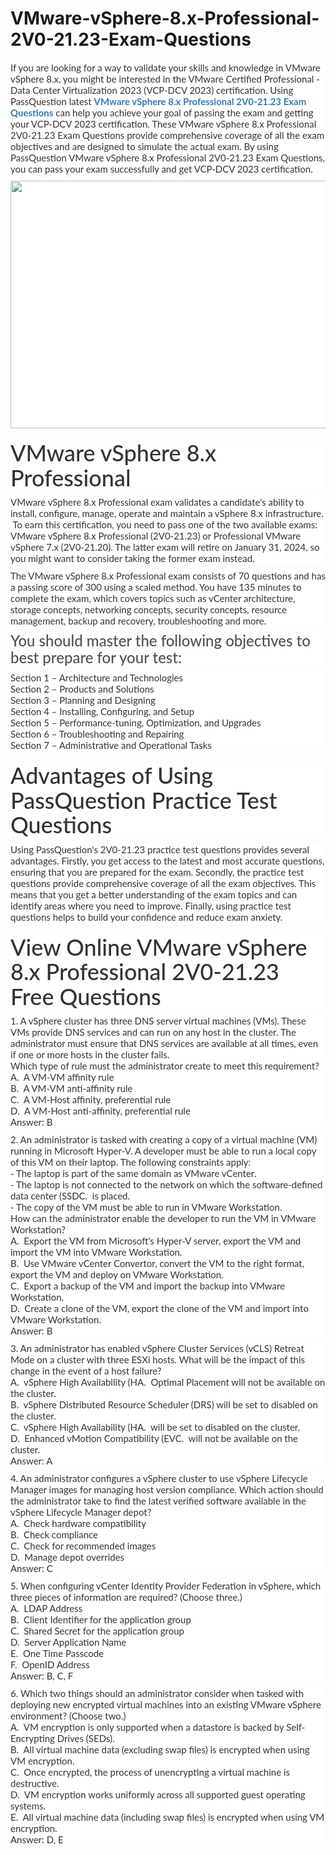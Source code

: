 # VMware-vSphere-8.x-Professional-2V0-21.23-Exam-Questions
<p>
	<span style="font-size:12px;font-weight:normal;"> </span>
</p>
<p style="box-sizing:border-box;margin-top:0px;margin-bottom:10px;color:#333333;font-family:Lato;font-size:15px;white-space:normal;background-color:#FFFFFF;">
	<p style="box-sizing:border-box;margin-top:0px;margin-bottom:10px;color:#333333;font-family:Lato;font-size:15px;white-space:normal;background-color:#FFFFFF;">
		If you are looking for a way to validate your skills and knowledge in VMware vSphere 8.x, you might be interested in the VMware Certified Professional - Data Center Virtualization 2023 (VCP-DCV 2023) certification. Using PassQuestion latest&nbsp;<span style="box-sizing:border-box;font-weight:700;"><a href="https://www.passquestion.com/2v0-21-23.html" style="box-sizing:border-box;background-color:transparent;color:#337AB7;text-decoration-line:none;">VMware vSphere 8.x Professional 2V0-21.23 Exam Questions</a></span>&nbsp;can help you achieve your goal of passing the exam and getting your VCP-DCV 2023 certification. These VMware vSphere 8.x Professional 2V0-21.23 Exam Questions provide comprehensive coverage of all the exam objectives and are designed to simulate the actual exam. By using PassQuestion VMware vSphere 8.x Professional 2V0-21.23 Exam Questions, you can pass your exam successfully and get VCP-DCV 2023 certification.
	</p>
	<p style="box-sizing:border-box;margin-top:0px;margin-bottom:10px;color:#333333;font-family:Lato;font-size:15px;white-space:normal;background-color:#FFFFFF;">
		<img alt="" src="https://www.passquestion.com/uploads/pqcom/images/20230527/88a92c52583d60a7688602da53084afb.png" style="box-sizing:border-box;vertical-align:middle;max-width:100%;height:396px;width:625px;" />
	</p>
	<h1 style="box-sizing:border-box;margin:20px 0px 10px;font-size:36px;font-family:Lato;font-weight:500;line-height:1.1;color:#333333;white-space:normal;background-color:#FFFFFF;">
		VMware vSphere 8.x Professional
	</h1>
	<p style="box-sizing:border-box;margin-top:0px;margin-bottom:10px;color:#333333;font-family:Lato;font-size:15px;white-space:normal;background-color:#FFFFFF;">
		VMware vSphere 8.x Professional exam validates a candidate's ability to install, configure, manage, operate and maintain a vSphere 8.x infrastructure. &nbsp;To earn this certification, you need to pass one of the two available exams: VMware vSphere 8.x Professional (2V0-21.23) or Professional VMware vSphere 7.x (2V0-21.20). The latter exam will retire on January 31, 2024, so you might want to consider taking the former exam instead.
	</p>
	<p style="box-sizing:border-box;margin-top:0px;margin-bottom:10px;color:#333333;font-family:Lato;font-size:15px;white-space:normal;background-color:#FFFFFF;">
		The VMware vSphere 8.x Professional exam consists of 70 questions and has a passing score of 300 using a scaled method. You have 135 minutes to complete the exam, which covers topics such as vCenter architecture, storage concepts, networking concepts, security concepts, resource management, backup and recovery, troubleshooting and more.
	</p>
	<h3 style="box-sizing:border-box;font-family:Lato;font-weight:500;line-height:1.1;color:#505050;margin-top:0px;margin-bottom:10px;font-size:24px;white-space:normal;background-color:#FFFFFF;">
		You should master the following objectives to best prepare for your test:&nbsp;
	</h3>
	<p style="box-sizing:border-box;margin-top:0px;margin-bottom:10px;color:#333333;font-family:Lato;font-size:15px;white-space:normal;background-color:#FFFFFF;">
		Section 1 – Architecture and Technologies<br style="box-sizing:border-box;" />
Section 2 – Products and Solutions<br style="box-sizing:border-box;" />
Section 3 – Planning and Designing<br style="box-sizing:border-box;" />
Section 4 – Installing, Configuring, and Setup<br style="box-sizing:border-box;" />
Section 5 – Performance-tuning, Optimization, and Upgrades<br style="box-sizing:border-box;" />
Section 6 – Troubleshooting and Repairing<br style="box-sizing:border-box;" />
Section 7 – Administrative and Operational Tasks
	</p>
	<h1 style="box-sizing:border-box;margin:20px 0px 10px;font-size:36px;font-family:Lato;font-weight:500;line-height:1.1;color:#333333;white-space:normal;background-color:#FFFFFF;">
		Advantages of Using PassQuestion Practice Test Questions
	</h1>
	<p style="box-sizing:border-box;margin-top:0px;margin-bottom:10px;color:#333333;font-family:Lato;font-size:15px;white-space:normal;background-color:#FFFFFF;">
		Using PassQuestion's 2V0-21.23 practice test questions provides several advantages. Firstly, you get access to the latest and most accurate questions, ensuring that you are prepared for the exam. Secondly, the practice test questions provide comprehensive coverage of all the exam objectives. This means that you get a better understanding of the exam topics and can identify areas where you need to improve. Finally, using practice test questions helps to build your confidence and reduce exam anxiety.
	</p>
	<h1 style="box-sizing:border-box;margin:20px 0px 10px;font-size:36px;font-family:Lato;font-weight:500;line-height:1.1;color:#333333;white-space:normal;background-color:#FFFFFF;">
		View Online VMware vSphere 8.x Professional 2V0-21.23 Free Questions
	</h1>
	<p style="box-sizing:border-box;margin-top:0px;margin-bottom:10px;color:#333333;font-family:Lato;font-size:15px;white-space:normal;background-color:#FFFFFF;">
		1. A vSphere cluster has three DNS server virtual machines (VMs). These VMs provide DNS services and can run on any host in the cluster. The administrator must ensure that DNS services are available at all times, even if one or more hosts in the cluster fails.<br style="box-sizing:border-box;" />
Which type of rule must the administrator create to meet this requirement?<br style="box-sizing:border-box;" />
A. &nbsp;A VM-VM affinity rule<br style="box-sizing:border-box;" />
B. &nbsp;A VM-VM anti-affinity rule<br style="box-sizing:border-box;" />
C. &nbsp;A VM-Host affinity, preferential rule<br style="box-sizing:border-box;" />
D. &nbsp;A VM-Host anti-affinity, preferential rule<br style="box-sizing:border-box;" />
Answer: B
	</p>
	<p style="box-sizing:border-box;margin-top:0px;margin-bottom:10px;color:#333333;font-family:Lato;font-size:15px;white-space:normal;background-color:#FFFFFF;">
		2. An administrator is tasked with creating a copy of a virtual machine (VM) running in Microsoft Hyper-V. A developer must be able to run a local copy of this VM on their laptop. The following constraints apply:<br style="box-sizing:border-box;" />
- The laptop is part of the same domain as VMware vCenter.<br style="box-sizing:border-box;" />
- The laptop is not connected to the network on which the software-defined data center (SSDC. &nbsp;is placed.<br style="box-sizing:border-box;" />
- The copy of the VM must be able to run in VMware Workstation.<br style="box-sizing:border-box;" />
How can the administrator enable the developer to run the VM in VMware Workstation?<br style="box-sizing:border-box;" />
A. &nbsp;Export the VM from Microsoft's Hyper-V server, export the VM and import the VM into VMware Workstation.<br style="box-sizing:border-box;" />
B. &nbsp;Use VMware vCenter Convertor, convert the VM to the right format, export the VM and deploy on VMware Workstation.<br style="box-sizing:border-box;" />
C. &nbsp;Export a backup of the VM and import the backup into VMware Workstation.<br style="box-sizing:border-box;" />
D. &nbsp;Create a clone of the VM, export the clone of the VM and import into VMware Workstation.<br style="box-sizing:border-box;" />
Answer: B
	</p>
	<p style="box-sizing:border-box;margin-top:0px;margin-bottom:10px;color:#333333;font-family:Lato;font-size:15px;white-space:normal;background-color:#FFFFFF;">
		3. An administrator has enabled vSphere Cluster Services (vCLS) Retreat Mode on a cluster with three ESXi hosts. What will be the impact of this change in the event of a host failure?<br style="box-sizing:border-box;" />
A. &nbsp;vSphere High Availability (HA. &nbsp;Optimal Placement will not be available on the cluster.<br style="box-sizing:border-box;" />
B. &nbsp;vSphere Distributed Resource Scheduler (DRS) will be set to disabled on the cluster.<br style="box-sizing:border-box;" />
C. &nbsp;vSphere High Availability (HA. &nbsp;will be set to disabled on the cluster.<br style="box-sizing:border-box;" />
D. &nbsp;Enhanced vMotion Compatibility (EVC. &nbsp;will not be available on the cluster.<br style="box-sizing:border-box;" />
Answer: A
	</p>
	<p style="box-sizing:border-box;margin-top:0px;margin-bottom:10px;color:#333333;font-family:Lato;font-size:15px;white-space:normal;background-color:#FFFFFF;">
		4. An administrator configures a vSphere cluster to use vSphere Lifecycle Manager images for managing host version compliance. Which action should the administrator take to find the latest verified software available in the vSphere Lifecycle Manager depot?<br style="box-sizing:border-box;" />
A. &nbsp;Check hardware compatibility<br style="box-sizing:border-box;" />
B. &nbsp;Check compliance<br style="box-sizing:border-box;" />
C. &nbsp;Check for recommended images<br style="box-sizing:border-box;" />
D. &nbsp;Manage depot overrides<br style="box-sizing:border-box;" />
Answer: C
	</p>
	<p style="box-sizing:border-box;margin-top:0px;margin-bottom:10px;color:#333333;font-family:Lato;font-size:15px;white-space:normal;background-color:#FFFFFF;">
		5. When configuring vCenter Identity Provider Federation in vSphere, which three pieces of information are required? (Choose three.)<br style="box-sizing:border-box;" />
A. &nbsp;LDAP Address<br style="box-sizing:border-box;" />
B. &nbsp;Client Identifier for the application group<br style="box-sizing:border-box;" />
C. &nbsp;Shared Secret for the application group<br style="box-sizing:border-box;" />
D. &nbsp;Server Application Name<br style="box-sizing:border-box;" />
E. &nbsp;One Time Passcode<br style="box-sizing:border-box;" />
F. &nbsp;OpenID Address<br style="box-sizing:border-box;" />
Answer: B, C, F
	</p>
	<p style="box-sizing:border-box;margin-top:0px;margin-bottom:10px;color:#333333;font-family:Lato;font-size:15px;white-space:normal;background-color:#FFFFFF;">
		6. Which two things should an administrator consider when tasked with deploying new encrypted virtual machines into an existing VMware vSphere environment? (Choose two.)<br style="box-sizing:border-box;" />
A. &nbsp;VM encryption is only supported when a datastore is backed by Self-Encrypting Drives (SEDs).<br style="box-sizing:border-box;" />
B. &nbsp;All virtual machine data (excluding swap files) is encrypted when using VM encryption.<br style="box-sizing:border-box;" />
C. &nbsp;Once encrypted, the process of unencrypting a virtual machine is destructive.<br style="box-sizing:border-box;" />
D. &nbsp;VM encryption works uniformly across all supported guest operating systems.<br style="box-sizing:border-box;" />
E. &nbsp;All virtual machine data (including swap files) is encrypted when using VM encryption.<br style="box-sizing:border-box;" />
Answer: D, E
	</p>
</p>
<p>
	<br />
</p>
